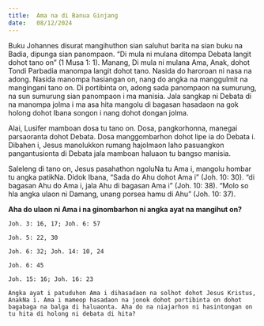 ```yaml
---
title:  Ama na di Banua Ginjang
date:   08/12/2024
---
```


Buku Johannes disurat mangihuthon sian saluhut barita na sian buku na Badia, dipunga sian panompaon. “Di mula ni mulana ditompa Debata langit dohot tano on” (1 Musa 1: 1). Manang, Di mula ni mulana Ama, Anak, dohot Tondi Parbadia manompa langit dohot tano. Nasida do haroroan ni nasa na adong. Nasida manompa hasiangan on, nang do angka na manggulmit na mangingani tano on. Di portibinta on, adong sada panompaon na sumurung, na sun sumurung sian panompaon i ma manisia. Jala sangkap ni Debata di na manompa jolma i ma asa hita mangolu di bagasan hasadaon na gok holong dohot Ibana songon i nang dohot dongan jolma.

Alai, Lusifer mamboan dosa tu tano on. Dosa, pangkorhonna, manegai parsaoranta dohot Debata. Dosa manggombarhon dohot lipe ia do Debata i. Dibahen i, Jesus manolukkon rumang hajolmaon laho pasuangkon pangantusionta di Debata jala mamboan haluaon tu bangso manisia.

Saleleng di tano on, Jesus pasahathon ngoluNa tu Ama i, mangolu hombar tu angka patikNa. Didok Ibana, “Sada do Ahu dohot Ama i” (Joh. 10: 30). “di bagasan Ahu do Ama i, jala Ahu di bagasan Ama i” (Joh. 10: 38). “Molo so hla angka ulaon ni Damang, unang porsea hamu di Ahu” (Joh. 10: 37).

**Aha do ulaon ni Ama i na ginombarhon ni angka ayat na mangihut on?**

`Joh. 3: 16, 17; Joh. 6: 57`

`Joh. 5: 22, 30`

`Joh. 6: 32; Joh. 14: 10, 24`

`Joh. 6: 45`

`Joh. 15: 16; Joh. 16: 23`

`Angka ayat i patuduhon Ama i dihasadaon na solhot dohot Jesus Kristus, AnakNa i. Ama i mameop hasadaon na jonok dohot portibinta on dohot bagabaga na balga di haluaonta. Aha do na niajarhon ni hasintongan on tu hita di holong ni debata di hita?`